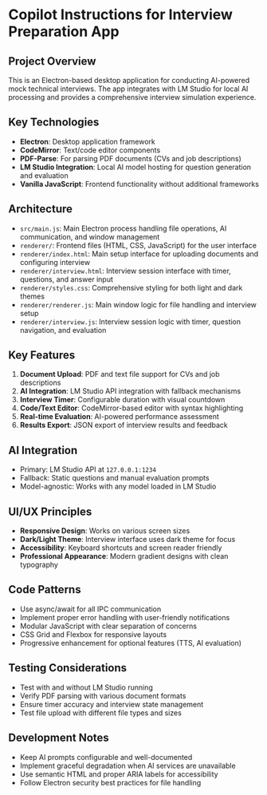 # Copilot Instructions for Interview Preparation App

<!-- Use this file to provide workspace-specific custom instructions to Copilot. For more details, visit https://code.visualstudio.com/docs/copilot/copilot-customization#_use-a-githubcopilotinstructionsmd-file -->

## Project Overview
This is an Electron-based desktop application for conducting AI-powered mock technical interviews. The app integrates with LM Studio for local AI processing and provides a comprehensive interview simulation experience.

## Key Technologies
- **Electron**: Desktop application framework
- **CodeMirror**: Text/code editor components
- **PDF-Parse**: For parsing PDF documents (CVs and job descriptions)
- **LM Studio Integration**: Local AI model hosting for question generation and evaluation
- **Vanilla JavaScript**: Frontend functionality without additional frameworks

## Architecture
- `src/main.js`: Main Electron process handling file operations, AI communication, and window management
- `renderer/`: Frontend files (HTML, CSS, JavaScript) for the user interface
- `renderer/index.html`: Main setup interface for uploading documents and configuring interview
- `renderer/interview.html`: Interview session interface with timer, questions, and answer input
- `renderer/styles.css`: Comprehensive styling for both light and dark themes
- `renderer/renderer.js`: Main window logic for file handling and interview setup
- `renderer/interview.js`: Interview session logic with timer, question navigation, and evaluation

## Key Features
1. **Document Upload**: PDF and text file support for CVs and job descriptions
2. **AI Integration**: LM Studio API integration with fallback mechanisms
3. **Interview Timer**: Configurable duration with visual countdown
4. **Code/Text Editor**: CodeMirror-based editor with syntax highlighting
5. **Real-time Evaluation**: AI-powered performance assessment
6. **Results Export**: JSON export of interview results and feedback

## AI Integration
- Primary: LM Studio API at `127.0.0.1:1234`
- Fallback: Static questions and manual evaluation prompts
- Model-agnostic: Works with any model loaded in LM Studio

## UI/UX Principles
- **Responsive Design**: Works on various screen sizes
- **Dark/Light Theme**: Interview interface uses dark theme for focus
- **Accessibility**: Keyboard shortcuts and screen reader friendly
- **Professional Appearance**: Modern gradient designs with clean typography

## Code Patterns
- Use async/await for all IPC communication
- Implement proper error handling with user-friendly notifications
- Modular JavaScript with clear separation of concerns
- CSS Grid and Flexbox for responsive layouts
- Progressive enhancement for optional features (TTS, AI evaluation)

## Testing Considerations
- Test with and without LM Studio running
- Verify PDF parsing with various document formats
- Ensure timer accuracy and interview state management
- Test file upload with different file types and sizes

## Development Notes
- Keep AI prompts configurable and well-documented
- Implement graceful degradation when AI services are unavailable
- Use semantic HTML and proper ARIA labels for accessibility
- Follow Electron security best practices for file handling
